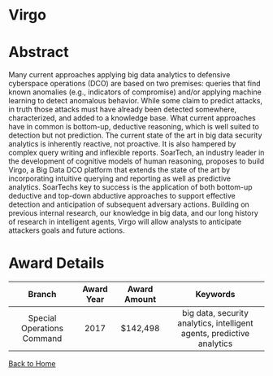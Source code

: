 
Virgo
=====

# Abstract


Many current approaches applying big data analytics to defensive cyberspace operations (DCO) are based on two premises: queries that find known anomalies (e.g., indicators of compromise) and/or applying machine learning to detect anomalous behavior. While some claim to predict attacks, in truth those attacks must have already been detected somewhere, characterized, and added to a knowledge base. What current approaches have in common is bottom-up, deductive reasoning, which is well suited to detection but not prediction. The current state of the art in big data security analytics is inherently reactive, not proactive. It is also hampered by complex query writing and inflexible reports.    SoarTech, an industry leader in the development of cognitive models of human reasoning, proposes to build Virgo, a Big Data DCO platform that extends the state of the art by incorporating intuitive querying and reporting as well as predictive analytics. SoarTechs key to success is the application of both bottom-up deductive and top-down abductive approaches to support effective detection and anticipation of subsequent adversary actions. Building on previous internal research, our knowledge in big data, and our long history of research in intelligent agents, Virgo will allow analysts to anticipate attackers goals and future actions.  

# Award Details

|Branch|Award Year|Award Amount|Keywords|
| :---: | :---: | :---: | :---: |
|Special Operations Command|2017|$142,498|big data, security analytics, intelligent agents, predictive analytics|
  
  


[Back to Home](https://github.com/chrischow/dod_sbir_awards/JH/#2586)